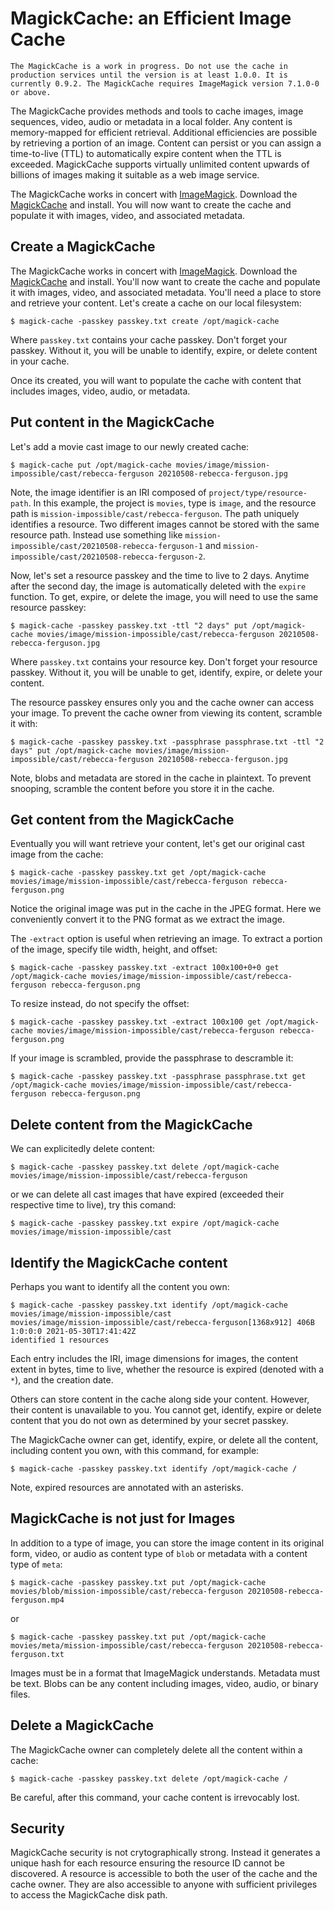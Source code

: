 # MagickCache: an Efficient Image Cache

`The MagickCache is a work in progress. Do not use the cache in production services until the version is at least 1.0.0. It is currently 0.9.2. The MagickCache requires ImageMagick version 7.1.0-0 or above.`

The MagickCache provides methods and tools to cache images, image sequences,
video, audio or metadata in a local folder. Any content is memory-mapped for
efficient retrieval.  Additional efficiencies are possible by retrieving a
portion of an image.  Content can persist or you can assign a time-to-live
(TTL) to automatically expire content when the TTL is exceeded. MagickCache
supports virtually unlimited content upwards of billions of images making it
suitable as a web image service.

The MagickCache works in concert with [ImageMagick](https://imagemagick.org). Download the [MagickCache](https://github.com/ImageMagick/MagickCache) and install. You will now want to create the cache and populate it with images, video, and associated metadata.

## Create a MagickCache
The MagickCache works in concert with [ImageMagick](https://imagemagick.org). Download the [MagickCache](https://github.com/ImageMagick/MagickCache) and install. You'll now want to create the cache and populate it with images, video, and associated metadata.
You'll need a place to store and retrieve your content.  Let's create a cache on our local filesystem:

```
$ magick-cache -passkey passkey.txt create /opt/magick-cache
```

Where `passkey.txt` contains your cache passkey. Don't forget your passkey. Without it, you will be unable to identify, expire, or delete content in your cache.

Once its created, you will want to populate the cache with content that includes images, video, audio, or metadata.

## Put content in the MagickCache

Let's add a movie cast image to our newly created cache:</p>

```
$ magick-cache put /opt/magick-cache movies/image/mission-impossible/cast/rebecca-ferguson 20210508-rebecca-ferguson.jpg
```

Note, the image identifier is an IRI composed of `project/type/resource-path`. In this example, the project is `movies`, type is `image`, and the resource path is `mission-impossible/cast/rebecca-ferguson`. The path uniquely identifies a resource. Two different images cannot be stored with the same resource path. Instead use something like `mission-impossible/cast/20210508-rebecca-ferguson-1` and `mission-impossible/cast/20210508-rebecca-ferguson-2`.

Now, let's set a resource passkey and the time to live to 2 days. Anytime after the second day, the image is automatically deleted with the `expire` function. To get, expire, or delete the image, you will need to use the same resource passkey:

```
$ magick-cache -passkey passkey.txt -ttl "2 days" put /opt/magick-cache movies/image/mission-impossible/cast/rebecca-ferguson 20210508-rebecca-ferguson.jpg
```

Where `passkey.txt` contains your resource key. Don't forget your resource passkey. Without it, you will be unable to get, identify, expire, or delete your content.

The resource passkey ensures only you and the cache owner can access your image.  To prevent the cache owner from viewing its content, scramble it with:

```
$ magick-cache -passkey passkey.txt -passphrase passphrase.txt -ttl "2 days" put /opt/magick-cache movies/image/mission-impossible/cast/rebecca-ferguson 20210508-rebecca-ferguson.jpg
```

Note, blobs and metadata are stored in the cache in plaintext. To prevent snooping, scramble the content before you store it in the cache.

## Get content from the MagickCache

Eventually you will want retrieve your content, let's get our original cast image from the cache:

```
$ magick-cache -passkey passkey.txt get /opt/magick-cache movies/image/mission-impossible/cast/rebecca-ferguson rebecca-ferguson.png
```

Notice the original image was put in the cache in the JPEG format. Here we conveniently convert it to the PNG format as we extract the image.

The `-extract` option is useful when retrieving an image.  To extract a portion of the image, specify tile width, height, and offset:

```
$ magick-cache -passkey passkey.txt -extract 100x100+0+0 get /opt/magick-cache movies/image/mission-impossible/cast/rebecca-ferguson rebecca-ferguson.png
```

To resize instead, do not specify the offset:

```
$ magick-cache -passkey passkey.txt -extract 100x100 get /opt/magick-cache movies/image/mission-impossible/cast/rebecca-ferguson rebecca-ferguson.png
```

If your image is scrambled, provide the passphrase to descramble it:

```
$ magick-cache -passkey passkey.txt -passphrase passphrase.txt get /opt/magick-cache movies/image/mission-impossible/cast/rebecca-ferguson rebecca-ferguson.png
```

## Delete content from the MagickCache

We can explicitedly delete content:

```
$ magick-cache -passkey passkey.txt delete /opt/magick-cache movies/image/mission-impossible/cast/rebecca-ferguson 
```

or we can delete all cast images that have expired (exceeded their respective time to live), try this comand:

```
$ magick-cache -passkey passkey.txt expire /opt/magick-cache movies/image/mission-impossible/cast
```

## Identify the MagickCache content

Perhaps you want to identify all the content you own:

```
$ magick-cache -passkey passkey.txt identify /opt/magick-cache movies/image/mission-impossible/cast
movies/image/mission-impossible/cast/rebecca-ferguson[1368x912] 406B  1:0:0:0 2021-05-30T17:41:42Z
identified 1 resources
```

Each entry includes the IRI, image dimensions for images, the content extent in bytes, time to live, whether the resource is expired (denoted with a `*`), and the creation date.

Others can store content in the cache along side your content.  However, their content is unavailable to you.  You cannot get, identify, expire or delete content that you do not own as determined by your secret passkey.

The MagickCache owner can get, identify, expire, or delete all the content, including content you own, with this command, for example:

```
$ magick-cache -passkey passkey.txt identify /opt/magick-cache /
```

Note, expired resources are annotated with an asterisks.

## MagickCache is not just for Images

In addition to a type of image, you can store the image content in its original form, video, or audio as content type of `blob` or metadata with a content type of `meta`:

```
$ magick-cache -passkey passkey.txt put /opt/magick-cache movies/blob/mission-impossible/cast/rebecca-ferguson 20210508-rebecca-ferguson.mp4
```

or

```
$ magick-cache -passkey passkey.txt put /opt/magick-cache movies/meta/mission-impossible/cast/rebecca-ferguson 20210508-rebecca-ferguson.txt
```

Images must be in a format that ImageMagick understands.  Metadata must be text.  Blobs can be any content including images, video, audio, or binary files.

## Delete a MagickCache

The MagickCache owner can completely delete all the content within a cache:

```
$ magick-cache -passkey passkey.txt delete /opt/magick-cache /
```

Be careful, after this command, your cache content is irrevocably lost.

## Security

MagickCache security is not crytographically strong.  Instead it generates a unique hash for each resource ensuring the resource ID cannot be discovered.  A resource is accessible to both the user of the cache and the cache owner.  They are also accessible to anyone with sufficient privileges to access the MagickCache  disk path.
